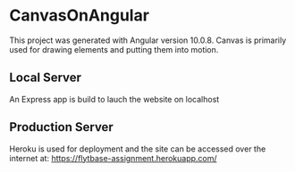 # CanvasOnAngular

This project was generated with Angular version 10.0.8.
Canvas is primarily used for drawing elements and putting them into motion.

## Local Server

An Express app is build to lauch the website on localhost

## Production Server

Heroku is used for deployment and the site can be accessed over the internet at: https://flytbase-assignment.herokuapp.com/
